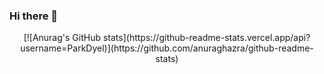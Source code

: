 ### Hi there 👋

<div align=center>
[![Anurag's GitHub stats](https://github-readme-stats.vercel.app/api?username=ParkDyel)](https://github.com/anuraghazra/github-readme-stats)
</div>
